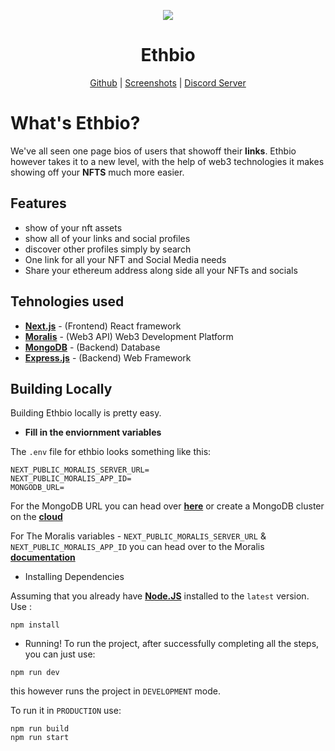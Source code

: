    <p align="center">
  <img src="https://media.discordapp.net/attachments/929049777285505034/929328086313484298/Untitled_design.png?width=300&height=300" />
  <br>
  <h1 align="center"> Ethbio </h1>
  <p align="center">
  <a href="https://github.com/ethbio/ethbio/">Github</a> |
  <a href="https://github.com/ethbio/ethbio/">Screenshots</a> |
  <a href="https://github.com/ethbio/ethbio">Discord Server</a>
  </p>
</p>


  # What's Ethbio?

  We've all seen one page bios of users that showoff their **links**. Ethbio however takes it to a new level, with the help of web3 technologies it makes showing 
  off your __**NFTS**__ much more easier.

  ## Features

- show of your nft assets 
- show all of your links and social profiles
- discover other profiles simply by search
- One link for all your NFT and Social Media needs
- Share your ethereum address along side all your NFTs and socials

## Tehnologies used

- [**Next.js**](https://nextjs.org) - (Frontend) React framework
- [**Moralis**](https://moralis.io) - (Web3 API) Web3 Development Platform
- [**MongoDB**](https://mongodb.com) - (Backend) Database
- [**Express.js**](https://expressjs.com) - (Backend) Web Framework

## Building Locally

Building Ethbio locally is pretty easy.

- **Fill in the enviornment variables**

The `.env` file for ethbio looks something like this:
```
NEXT_PUBLIC_MORALIS_SERVER_URL=
NEXT_PUBLIC_MORALIS_APP_ID=
MONGODB_URL=
````
For the MongoDB URL you can head over [**here**](https://medium.com/stackfame/run-mongodb-as-a-service-in-windows-b0acd3a4b712) or create
a MongoDB cluster on the [**cloud**](https://www.mongodb.com/cloud)


For The Moralis variables - `NEXT_PUBLIC_MORALIS_SERVER_URL` & `NEXT_PUBLIC_MORALIS_APP_ID` you can head over to the Moralis 
[**documentation**](https://docs.moralis.io/moralis-server/getting-started/create-a-moralis-server)

- Installing Dependencies

Assuming that you already have [**Node.JS**](https://nodejs.org) installed to the `latest` version.
Use :
```
npm install
```

- Running!
To run the project, after successfully completing all the steps, you can just use:
```
npm run dev
```
this however runs the project in `DEVELOPMENT` mode.

To run it in `PRODUCTION` use:
```
npm run build
npm run start
```
